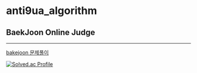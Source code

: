 # anti9ua_algorithm

## BaekJoon Online Judge
---
[bakejoon 문제풀이](../baekjoon)  

[![Solved.ac Profile](http://mazassumnida.wtf/api/v2/generate_badge?boj=wreckitralf95)](https://solved.ac/wreckitralf95/)
